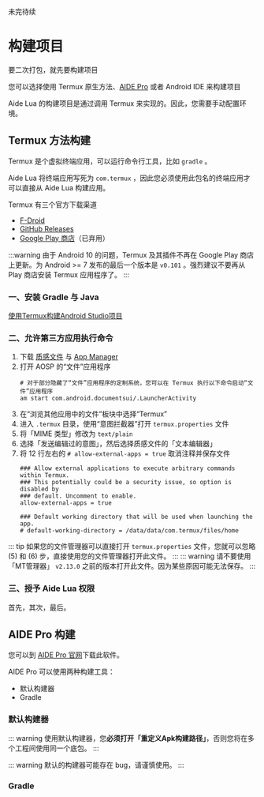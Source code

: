 未完待续
# 构建项目

要二次打包，就先要构建项目

您可以选择使用 Termux 原生方法、[AIDE Pro](https://www.aidepro.top/) 或者 Android IDE 来构建项目

Aide Lua 的构建项目是通过调用 Termux 来实现的。因此，您需要手动配置环境。

## Termux 方法构建

Termux 是个虚拟终端应用，可以运行命令行工具，比如 `gradle` 。

Aide Lua 将终端应用写死为 `com.termux` ，因此您必须使用此包名的终端应用才可以直接从 Aide Lua 构建应用。

Termux 有三个官方下载渠道

* [F-Droid](https://f-droid.org/zh_Hans/packages/com.termux/)
* [GitHub Releases](https://github.com/termux/termux-app/releases)
* [Google Play 商店](https://play.google.com/store/apps/details?id=com.termux)（已弃用）

:::warning
由于 Android 10 的问题，Termux 及其插件不再在 Google Play 商店上更新。为 Android >= 7 发布的最后一个版本是 `v0.101` 。强烈建议不要再从 Play 商店安装 Termux 应用程序了。
:::

### 一、安装 Gradle 与 Java

[使用Termux构建Android Studio项目](https://www.coolapk.com/feed/19454309?shareKey=ODEwZWY2ZDg0YjQ3NjNjZjRlNTc~&shareUid=1432137&shareFrom=com.coolapk.market_13.0.1)

### 二、允许第三方应用执行命令

1. 下载 [质感文件](https://www.coolapk.com/apk/me.zhanghai.android.files) 与 [App Manager](https://f-droid.org/packages/io.github.muntashirakon.AppManager/)
2. 打开 AOSP 的“文件”应用程序
    ``` sh:no-line-numbers
    # 对于部分隐藏了“文件”应用程序的定制系统，您可以在 Termux 执行以下命令启动“文件”应用程序
    am start com.android.documentsui/.LauncherActivity
    ```
3. 在“浏览其他应用中的文件”板块中选择“Termux”
4. 进入 `.termux` 目录，使用“意图拦截器”打开 `termux.properties` 文件
5. 将「MIME 类型」修改为 `text/plain` 
6. 选择「发送编辑过的意图」，然后选择质感文件的「文本编辑器」
7. 将 12 行左右的 `# allow-external-apps = true` 取消注释并保存文件
    ``` sh:no-line-numbers{4}
    ### Allow external applications to execute arbitrary commands within Termux.
    ### This potentially could be a security issue, so option is disabled by
    ### default. Uncomment to enable.
    allow-external-apps = true

    ### Default working directory that will be used when launching the app.
    # default-working-directory = /data/data/com.termux/files/home
    ```
::: tip
如果您的文件管理器可以直接打开 `termux.properties` 文件，您就可以忽略 (5) 和 (6) 步，直接使用您的文件管理器打开此文件。
:::
::: warning
请不要使用「MT管理器」 `v2.13.0` 之前的版本打开此文件。因为某些原因可能无法保存。
:::

### 三、授予 Aide Lua 权限

首先，其次，最后。

## AIDE Pro 构建

您可以到 [AIDE Pro 官网](https://www.aidepro.top/)下载此软件。

AIDE Pro 可以使用两种构建工具：

* 默认构建器
* Gradle

### 默认构建器

::: warning
使用默认构建器，您**必须打开「重定义Apk构建路径」**，否则您将在多个工程间使用同一个底包。
:::

::: warning
默认的构建器可能存在 bug，请谨慎使用。
:::

### Gradle

